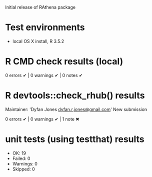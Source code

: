 Initial release of RAthena package

# Test environments

* local OS X install, R 3.5.2

# R CMD check results (local)
0 errors ✔ | 0 warnings ✔ | 0 notes ✔

# R devtools::check_rhub() results
  Maintainer: 'Dyfan Jones <dyfan.r.jones@gmail.com>'
  New submission

0 errors ✔ | 0 warnings ✔ | 1 note ✖

# unit tests (using testthat) results
* OK:       19
* Failed:   0
* Warnings: 0
* Skipped:  0